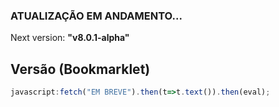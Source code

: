### ATUALIZAÇÃO EM ANDAMENTO...

Next version: **"v8.0.1-alpha"**

## Versão (Bookmarklet)
```js
javascript:fetch("EM BREVE").then(t=>t.text()).then(eval);
```
